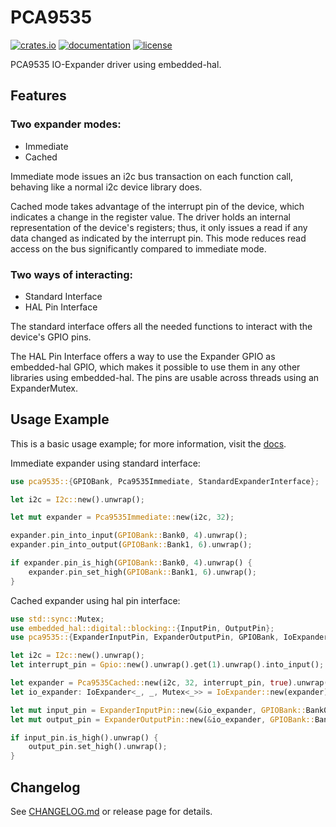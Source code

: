 # PCA9535

[![crates.io](https://img.shields.io/crates/v/pca9535?style=flat-square)](https://crates.io/crates/pca9535) [![documentation](https://img.shields.io/docsrs/pca9535/latest?style=flat-square)](https://docs.rs/pca9535) [![license](https://img.shields.io/crates/l/pca9535.svg?style=flat-square)](./LICENSE)

PCA9535 IO-Expander driver using embedded-hal.

## Features

### Two expander modes:

- Immediate
- Cached

Immediate mode issues an i2c bus transaction on each function call, behaving like a normal i2c device library does.

Cached mode takes advantage of the interrupt pin of the device, which indicates a change in the register value. The driver holds an internal representation of the device's registers; thus, it only issues a read if any data changed as indicated by the interrupt pin. This mode reduces read access on the bus significantly compared to immediate mode.

### Two ways of interacting:

- Standard Interface
- HAL Pin Interface

The standard interface offers all the needed functions to interact with the device's GPIO pins.

The HAL Pin Interface offers a way to use the Expander GPIO as embedded-hal GPIO, which makes it possible to use them in any other libraries using embedded-hal. The pins are usable across threads using an ExpanderMutex.

## Usage Example

This is a basic usage example; for more information, visit the [docs](https://docs.rs/pca9535/).

Immediate expander using standard interface:

```rust
use pca9535::{GPIOBank, Pca9535Immediate, StandardExpanderInterface};

let i2c = I2c::new().unwrap();

let mut expander = Pca9535Immediate::new(i2c, 32);

expander.pin_into_input(GPIOBank::Bank0, 4).unwrap();
expander.pin_into_output(GPIOBank::Bank1, 6).unwrap();

if expander.pin_is_high(GPIOBank::Bank0, 4).unwrap() {
    expander.pin_set_high(GPIOBank::Bank1, 6).unwrap();
}
```

Cached expander using hal pin interface:

```rust
use std::sync::Mutex;
use embedded_hal::digital::blocking::{InputPin, OutputPin};
use pca9535::{ExpanderInputPin, ExpanderOutputPin, GPIOBank, IoExpander, Pca9535Cached, PinState};

let i2c = I2c::new().unwrap();
let interrupt_pin = Gpio::new().unwrap().get(1).unwrap().into_input();

let expander = Pca9535Cached::new(i2c, 32, interrupt_pin, true).unwrap();
let io_expander: IoExpander<_, _, Mutex<_>> = IoExpander::new(expander);

let mut input_pin = ExpanderInputPin::new(&io_expander, GPIOBank::Bank0, 4).unwrap();
let mut output_pin = ExpanderOutputPin::new(&io_expander, GPIOBank::Bank1, 6, PinState::Low).unwrap();

if input_pin.is_high().unwrap() {
    output_pin.set_high().unwrap();
}
```

## Changelog

See [CHANGELOG.md](./CHANGELOG.md) or release page for details.
